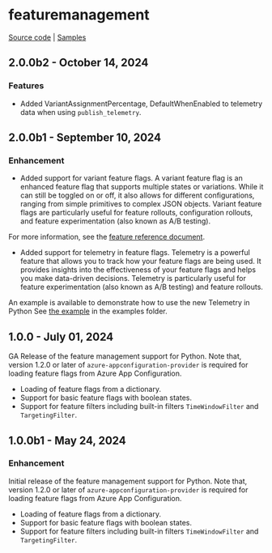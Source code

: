 # featuremanagement

[Source code][source_code] | [Samples][samples]

## 2.0.0b2 - October 14, 2024

### Features

* Added VariantAssignmentPercentage, DefaultWhenEnabled to telemetry data when using `publish_telemetry`.

## 2.0.0b1 - September 10, 2024

### Enhancement

* Added support for variant feature flags. A variant feature flag is an enhanced feature flag that supports multiple states or variations. While it can still be toggled on or off, it also allows for different configurations, ranging from simple primitives to complex JSON objects. Variant feature flags are particularly useful for feature rollouts, configuration rollouts, and feature experimentation (also known as A/B testing).

For more information, see the [feature reference document](https://learn.microsoft.com/azure/azure-app-configuration/feature-management-python-reference#variants).

* Added support for telemetry in feature flags. Telemetry is a powerful feature that allows you to track how your feature flags are being used. It provides insights into the effectiveness of your feature flags and helps you make data-driven decisions. Telemetry is particularly useful for feature experimentation (also known as A/B testing) and feature rollouts.

An example is available to demonstrate how to use the new Telemetry in Python See [the example](https://github.com/microsoft/FeatureManagement-Python/blob/main/samples/feature_variant_sample_with_telemetry.py) in the examples folder.

## 1.0.0 - July 01, 2024

GA Release of the feature management support for Python. Note that, version 1.2.0 or later of `azure-appconfiguration-provider` is required for loading feature flags from Azure App Configuration.

* Loading of feature flags from a dictionary.
* Support for basic feature flags with boolean states.
* Support for feature filters including built-in filters `TimeWindowFilter` and `TargetingFilter`.

## 1.0.0b1 - May 24, 2024

### Enhancement

Initial release of the feature management support for Python. Note that, version 1.2.0 or later of `azure-appconfiguration-provider` is required for loading feature flags from Azure App Configuration.

* Loading of feature flags from a dictionary.
* Support for basic feature flags with boolean states.
* Support for feature filters including built-in filters `TimeWindowFilter` and `TargetingFilter`.

[samples]: https://github.com/microsoft/FeatureManagement-Python/tree/main/samples
[source_code]: https://github.com/microsoft/FeatureManagement-Python
